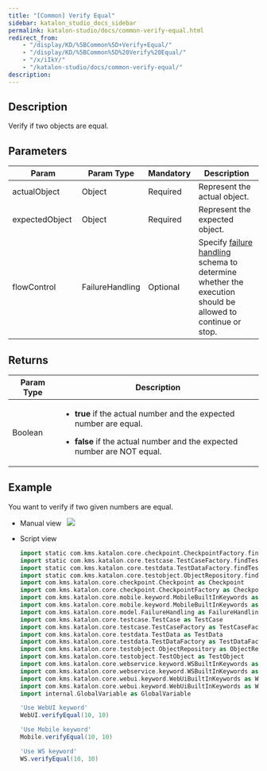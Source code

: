```yaml
---
title: "[Common] Verify Equal"
sidebar: katalon_studio_docs_sidebar
permalink: katalon-studio/docs/common-verify-equal.html
redirect_from:
    - "/display/KD/%5BCommon%5D+Verify+Equal/"
    - "/display/KD/%5BCommon%5D%20Verify%20Equal/"
    - "/x/iIkY/"
    - "/katalon-studio/docs/common-verify-equal/"
description:
---
```

Description 
------------

Verify if two objects are equal. 

Parameters 
-----------

| Param | Param Type | Mandatory | Description |
| --- | --- | --- | --- |
| actualObject  | Object  | Required | Represent the actual object. |
| expectedObject  | Object  | Required | Represent the expected object. |
| flowControl | FailureHandling | Optional | Specify [failure handling](/x/qAAM) schema to determine whether the execution should be allowed to continue or stop. |

Returns
-------

<table>
    <thead>
        <tr>
            <th>Param Type</th>
            <th>Description</th>
        </tr>
    </thead>
    <tbody>
        <tr>
            <td>Boolean</td>
            <td>
                <ul>
                    <li>
                        <p><strong>true</strong>&nbsp;if the actual number and the expected number are equal.</p>
                    </li>
                    <li>
                        <p><strong>false</strong>&nbsp;if the actual number and the expected number are NOT equal.</p>
                    </li>
                </ul>
            </td>
        </tr>
    </tbody>
</table>

Example 
--------

You want to verify if two given numbers are equal.

*   Manual view  
    ![](https://github.com/katalon-studio/docs-images/raw/master/katalon-studio/docs/common-verify-equal/image2017-3-3-173A103A11.png)
*   Script view 

    ```groovy
    import static com.kms.katalon.core.checkpoint.CheckpointFactory.findCheckpoint
    import static com.kms.katalon.core.testcase.TestCaseFactory.findTestCase
    import static com.kms.katalon.core.testdata.TestDataFactory.findTestData
    import static com.kms.katalon.core.testobject.ObjectRepository.findTestObject
    import com.kms.katalon.core.checkpoint.Checkpoint as Checkpoint
    import com.kms.katalon.core.checkpoint.CheckpointFactory as CheckpointFactory
    import com.kms.katalon.core.mobile.keyword.MobileBuiltInKeywords as MobileBuiltInKeywords
    import com.kms.katalon.core.mobile.keyword.MobileBuiltInKeywords as Mobile
    import com.kms.katalon.core.model.FailureHandling as FailureHandling
    import com.kms.katalon.core.testcase.TestCase as TestCase
    import com.kms.katalon.core.testcase.TestCaseFactory as TestCaseFactory
    import com.kms.katalon.core.testdata.TestData as TestData
    import com.kms.katalon.core.testdata.TestDataFactory as TestDataFactory
    import com.kms.katalon.core.testobject.ObjectRepository as ObjectRepository
    import com.kms.katalon.core.testobject.TestObject as TestObject
    import com.kms.katalon.core.webservice.keyword.WSBuiltInKeywords as WSBuiltInKeywords
    import com.kms.katalon.core.webservice.keyword.WSBuiltInKeywords as WS
    import com.kms.katalon.core.webui.keyword.WebUiBuiltInKeywords as WebUiBuiltInKeywords
    import com.kms.katalon.core.webui.keyword.WebUiBuiltInKeywords as WebUI
    import internal.GlobalVariable as GlobalVariable

    'Use WebUI keyword'
    WebUI.verifyEqual(10, 10)

    'Use Mobile keyword'
    Mobile.verifyEqual(10, 10)

    'Use WS keyword'
    WS.verifyEqual(10, 10)

    ```